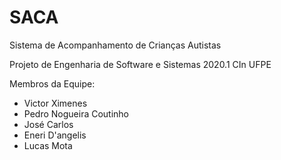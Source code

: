 # SACA
Sistema de Acompanhamento de Crianças Autistas

Projeto de Engenharia de Software e Sistemas 2020.1 CIn UFPE

Membros da Equipe:
- Victor Ximenes 
- Pedro Nogueira Coutinho
- José Carlos
- Eneri D'angelis
- Lucas Mota
